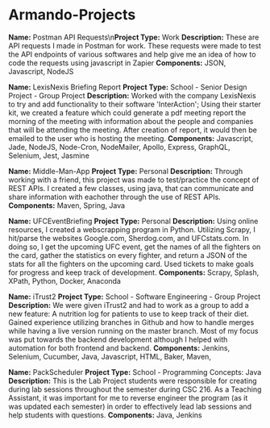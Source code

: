# Armando-Projects


**Name:** Postman API Requests\n**Project Type:** Work
**Description:** These are API requests I made in Postman for work. These requests were made to test the API endpoints of various softwares and help give me an idea of how to code the requests using javascript in Zapier
**Components:** JSON, Javascript, NodeJS

**Name:** LexisNexis Briefing Report
**Project Type:** School - Senior Design Project - Group Project
**Description:** Worked with the company LexisNexis to try and add functionality to their software 'InterAction'; Using their starter kit, we created a feature which could generate a pdf meeting report the morning of the meeting with information about the people and companies that will be attending the meeting. After creation of report, it would then be emailed to the user who is hosting the meeting.
**Components:** Javascript, Jade, NodeJS, Node-Cron, NodeMailer, Apollo, Express, GraphQL, Selenium, Jest, Jasmine

**Name:** Middle-Man-App
**Project Type:** Personal
**Description:** Through working with a friend, this project was made to test/practice the concept of REST APIs. I created a few classes, using java, that can communicate and share information with eachother through the use of REST APIs.
**Components:** Maven, Spring, Java

**Name:** UFCEventBriefing
**Project Type:** Personal
**Description:** Using online resources, I created a webscrapping program in Python. Utilizing Scrapy, I hit/parse the websites Google.com, Sherdog.com, and UFCstats.com. In doing so, I get the upcoming UFC event, get the names of all the fighters on the card, gather the statistics on every fighter, and return a JSON of the stats for all the fighters on the upcoming card. Used tickets to make goals for progress and keep track of development.
**Components:** Scrapy, Splash, XPath, Python, Docker, Anaconda

**Name:** iTrust2
**Project Type:** School - Software Engineering - Group Project
**Description:** We were given iTrust2 and had to work as a group to add a new feature: A nutrition log for patients to use to keep track of their diet. Gained experience utilizing branches in Github and how to handle merges while having a live version running on the master branch. Most of my focus was put towards the backend development although I helped with automation for both frontend and backend.
**Components:** Jenkins, Selenium, Cucumber, Java, Javascript, HTML, Baker, Maven,  

**Name:** PackScheduler
**Project Type:** School - Programming Concepts: Java
**Description:** This is the Lab Project students were responsible for creating during lab sessions throughout the semester during CSC 216. As a Teaching Assistant, it was important for me to reverse engineer the program (as it was updated each semester) in order to effectively lead lab sessions and help students with questions.
**Components:** Java, Jenkins
